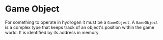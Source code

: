 # Game Object

For something to operate in hydrogen it must be a `GameObject`. A `GameObject` is a complex
type that keeps track of an object's position within the game world. It is identified by
its address in memory.
